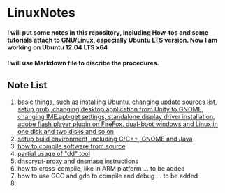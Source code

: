 # LinuxNotes

#### I will put some notes in this repository, including How-tos and some tutorials attach to GNU/Linux, especially Ubuntu LTS version.  Now I am working on Ubuntu 12.04 LTS x64

#### I will use Markdown file to discribe the procedures.
## Note List

1. [basic things, such as installing Ubuntu, changing update sources list, setup grub, changing desktop application from Unity to GNOME, changing IME,apt-get settings, standalone display driver installation, adobe flash player plugin on FireFox, dual-boot windows and Linux in one disk and two disks and so on](https://github.com/wongsyrone/LinuxNotes/blob/master/01.md)
2. [setup build environment, including C/C++, GNOME and Java](https://github.com/wongsyrone/LinuxNotes/blob/master/02.md)
3. [how to compile software from source](https://github.com/wongsyrone/LinuxNotes/blob/master/03.md)
4. [partial usage of "dd" tool](https://github.com/wongsyrone/LinuxNotes/blob/master/04.md)
5. [dnscrypt-proxy and dnsmasq instructions](https://github.com/wongsyrone/LinuxNotes/blob/master/05.md)
6. how to cross-compile, like in ARM platform    ... to be added
7. how to use GCC and gdb to compile and debug   ... to be added
8. 
